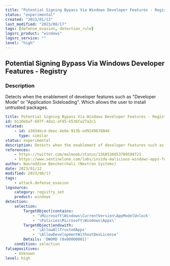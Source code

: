 ```yaml
---
title: "Potential Signing Bypass Via Windows Developer Features - Registry"
status: "experimental"
created: "2023/01/12"
last_modified: "2023/08/17"
tags: [defense_evasion, detection_rule]
logsrc_product: "windows"
logsrc_service: ""
level: "high"
---
```


## Potential Signing Bypass Via Windows Developer Features - Registry

### Description

Detects when the enablement of developer features such as "Developer Mode" or "Application Sideloading". Which allows the user to install untrusted packages.

```yml
title: Potential Signing Bypass Via Windows Developer Features - Registry
id: b110ebaf-697f-4da1-afd5-b536fa27a2c1
related:
    - id: a383dec4-deec-4e6e-913b-ed9249670848
      type: similar
status: experimental
description: Detects when the enablement of developer features such as "Developer Mode" or "Application Sideloading". Which allows the user to install untrusted packages.
references:
    - https://twitter.com/malmoeb/status/1560536653709598721
    - https://www.sentinelone.com/labs/inside-malicious-windows-apps-for-malware-deployment/
author: Nasreddine Bencherchali (Nextron Systems)
date: 2023/01/12
modified: 2023/08/17
tags:
    - attack.defense_evasion
logsource:
    category: registry_set
    product: windows
detection:
    selection:
        TargetObject|contains:
            - '\Microsoft\Windows\CurrentVersion\AppModelUnlock'
            - '\Policies\Microsoft\Windows\Appx\'
        TargetObject|endswith:
            - '\AllowAllTrustedApps'
            - '\AllowDevelopmentWithoutDevLicense'
        Details: 'DWORD (0x00000001)'
    condition: selection
falsepositives:
    - Unknown
level: high

```
